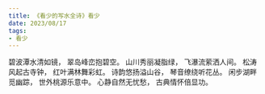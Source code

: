 ```yaml
---
title: 《看少的写水全诗》看少
date: 2023/08/17
tags:
- 看少
---
```

碧波潭水清如镜，
翠岛峰峦抱碧空。
山川秀丽凝脂绿，
飞瀑流萦洒人间。
松涛风起古寺钟，
红叶满林舞彩虹。
诗韵悠扬溢山谷，
琴音缭绕听花丛。
闲步湖畔觅幽踪，
世外桃源乐意中。
心静自然无忧愁，
古典情怀倍显功。

